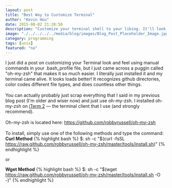 ```yaml
---
layout: post
title: "Best Way to Customize Terminal"
author: "Kevin Hou"
date: 2015-08-02 21:28:50
description: "Customize your terminal shell to your liking. It'll look really cool."
image: "./../../../../media/blog/images/Blog_Post_Placeholder_Image.jpg"
category: programming
tags: [unix]
featured: "no"
---
```

I just did a post on customizing your Terminal look and feel using manual commands in your .bash_profile file, but I just came across a puggin called "oh-my-zsh" that makes it so much easier. I literally just installed it and my terminal came alive. It looks loads better! It recognizes github directories, color codes different file types, and does countless other things.
<br />
<br />
You can actually probably just scrap everything that I said in my previous blog post (I'm older and wiser now) and just use oh-my-zsh. I installed oh-my-zsh on <a href="https://www.iterm2.com/">iTerm 2</a> — the terminal client that I use (and strongly recommend).
<br />
<br />
Oh-my-zsh is located here: <a href="https://github.com/robbyrussell/oh-my-zsh">https://github.com/robbyrussell/oh-my-zsh</a>
<br />
<br />
To install, simply use one of the following methods and type the command:
<b>Curl Method</b>
{% highlight bash %}
$: sh -c "$(curl -fsSL https://raw.github.com/robbyrussell/oh-my-zsh/master/tools/install.sh)"
{% endhighlight %}

or

<b>Wget Method</b>
{% highlight bash %}
$: sh -c "$(wget https://raw.github.com/robbyrussell/oh-my-zsh/master/tools/install.sh -O -)"
{% endhighlight %}
